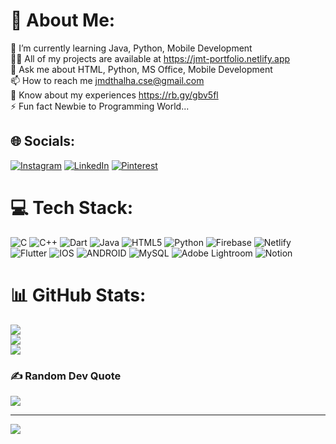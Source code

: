 # 💫 About Me:
🌱 I’m currently learning Java, Python, Mobile Development<br>👨‍💻 All of my projects are available at https://jmt-portfolio.netlify.app<br>💬 Ask me about HTML, Python, MS Office, Mobile Development<br>📫 How to reach me jmdthalha.cse@gmail.com<br>📄 Know about my experiences https://rb.gy/gbv5fl<br>⚡ Fun fact Newbie to Programming World...


## 🌐 Socials:
[![Instagram](https://img.shields.io/badge/Instagram-%23E4405F.svg?logo=Instagram&logoColor=white)](https://instagram.com/j_md_thalha) [![LinkedIn](https://img.shields.io/badge/LinkedIn-%230077B5.svg?logo=linkedin&logoColor=white)](https://linkedin.com/in/jmdthalha-cse) [![Pinterest](https://img.shields.io/badge/Pinterest-%23E60023.svg?logo=Pinterest&logoColor=white)](https://pinterest.com/jmdthalhacse) 

# 💻 Tech Stack:
![C](https://img.shields.io/badge/c-%2300599C.svg?style=flat&logo=c&logoColor=white) ![C++](https://img.shields.io/badge/c++-%2300599C.svg?style=flat&logo=c%2B%2B&logoColor=white) ![Dart](https://img.shields.io/badge/dart-%230175C2.svg?style=flat&logo=dart&logoColor=white) ![Java](https://img.shields.io/badge/java-%23ED8B00.svg?style=flat&logo=java&logoColor=white) ![HTML5](https://img.shields.io/badge/html5-%23E34F26.svg?style=flat&logo=html5&logoColor=white) ![Python](https://img.shields.io/badge/python-3670A0?style=flat&logo=python&logoColor=ffdd54) ![Firebase](https://img.shields.io/badge/firebase-%23039BE5.svg?style=flat&logo=firebase) ![Netlify](https://img.shields.io/badge/netlify-%23000000.svg?style=flat&logo=netlify&logoColor=#00C7B7) ![Flutter](https://img.shields.io/badge/Flutter-%2302569B.svg?style=flat&logo=Flutter&logoColor=white) ![IOS](https://img.shields.io/badge/IOS-%2320232a.svg?style=flat&logo=apple&logoColor=white) ![ANDROID](https://img.shields.io/badge/android-%2320232a.svg?style=flat&logo=android&logoColor=%a4c639) ![MySQL](https://img.shields.io/badge/mysql-%2300f.svg?style=flat&logo=mysql&logoColor=white) ![Adobe Lightroom](https://img.shields.io/badge/Adobe%20Lightroom-31A8FF.svg?style=flat&logo=Adobe%20Lightroom&logoColor=white) ![Notion](https://img.shields.io/badge/Notion-%23000000.svg?style=flat&logo=notion&logoColor=white)
# 📊 GitHub Stats:
![](https://github-readme-stats.vercel.app/api?username=thalha-cse&theme=dark&hide_border=false&include_all_commits=true&count_private=true)<br/>
![](https://github-readme-streak-stats.herokuapp.com/?user=thalha-cse&theme=dark&hide_border=false)<br/>
![](https://github-readme-stats.vercel.app/api/top-langs/?username=thalha-cse&theme=dark&hide_border=false&include_all_commits=true&count_private=true&layout=compact)

### ✍️ Random Dev Quote
![](https://quotes-github-readme.vercel.app/api?type=vetical&theme=radical)

---
[![](https://visitcount.itsvg.in/api?id=thalha-cse&icon=1&color=0)](https://visitcount.itsvg.in)

<!-- Proudly created with GPRM ( https://gprm.itsvg.in ) -->

